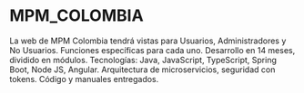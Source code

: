# MPM_COLOMBIA
La web de MPM Colombia tendrá vistas para Usuarios, Administradores y No Usuarios. Funciones específicas para cada uno. Desarrollo en 14 meses, dividido en módulos. Tecnologías: Java, JavaScript, TypeScript, Spring Boot, Node JS, Angular. Arquitectura de microservicios, seguridad con tokens. Código y manuales entregados.
